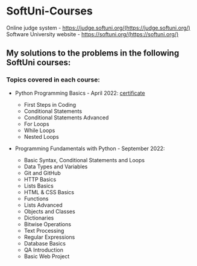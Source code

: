 # SoftUni-Courses

Online judge system - https://judge.softuni.org/(https://judge.softuni.org/)
Software University website - https://softuni.org/(https://softuni.org/)

## **My solutions to the problems in the following SoftUni courses:**

### **Topics covered in each course:**

 - Python Programming Basics - April 2022: [certificate](https://softuni.bg/certificates/details/133712/ab29ac2f) 

	- First Steps in Coding
	- Conditional Statements
	- Conditional Statements Advanced
	- For Loops
	- While Loops
	- Nested Loops

- Programming Fundamentals with Python - September 2022:

    - Basic Syntax, Conditional Statements and Loops
    - Data Types and Variables
    - Git and GitHub
    - HTTP Basics
    - Lists Basics
    - HTML & CSS Basics
    - Functions
    - Lists Advanced
    - Objects and Classes
    - Dictionaries
    - Bitwise Operations
    - Text Processing
    - Regular Expressions
    - Database Basics
    - QA Introduction
    - Basic Web Project

